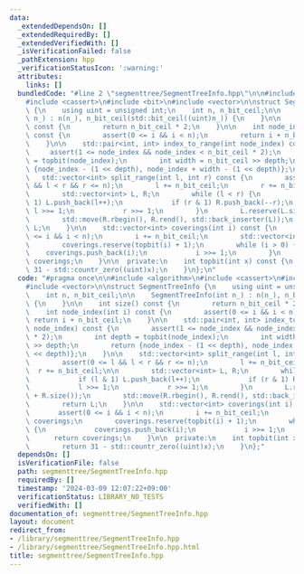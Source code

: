```yaml
---
data:
  _extendedDependsOn: []
  _extendedRequiredBy: []
  _extendedVerifiedWith: []
  _isVerificationFailed: false
  _pathExtension: hpp
  _verificationStatusIcon: ':warning:'
  attributes:
    links: []
  bundledCode: "#line 2 \"segmenttree/SegmentTreeInfo.hpp\"\n\n#include <algorithm>\n\
    #include <cassert>\n#include <bit>\n#include <vector>\n\nstruct SegmentTreeInfo\
    \ {\n    using uint = unsigned int;\n    int n, n_bit_ceil;\n\n    SegmentTreeInfo(int\
    \ n_) : n(n_), n_bit_ceil(std::bit_ceil((uint)n_)) {\n    }\n\n    int size()\
    \ const {\n        return n_bit_ceil * 2;\n    }\n\n    int node_index(int i)\
    \ const {\n        assert(0 <= i && i < n);\n        return i + n_bit_ceil;\n\
    \    }\n\n    std::pair<int, int> index_to_range(int node_index) const {\n   \
    \     assert(1 <= node_index && node_index < n_bit_ceil * 2);\n        int depth\
    \ = topbit(node_index);\n        int width = n_bit_ceil >> depth;\n        return\
    \ {node_index - (1 << depth), node_index + width - (1 << depth)};\n    }\n\n \
    \   std::vector<int> split_range(int l, int r) const {\n        assert(0 <= l\
    \ && l < r && r <= n);\n        l += n_bit_ceil;\n        r += n_bit_ceil;\n\n\
    \        std::vector<int> L, R;\n        while (l < r) {\n            if (l &\
    \ 1) L.push_back(l++);\n            if (r & 1) R.push_back(--r);\n           \
    \ l >>= 1;\n            r >>= 1;\n        }\n        L.reserve(L.size() + R.size());\n\
    \        std::move(R.rbegin(), R.rend(), std::back_inserter(L));\n        return\
    \ L;\n    }\n\n    std::vector<int> coverings(int i) const {\n        assert(0\
    \ <= i && i < n);\n        i += n_bit_ceil;\n        std::vector<int> coverings;\n\
    \        coverings.reserve(topbit(i) + 1);\n        while (i > 0) {\n        \
    \    coverings.push_back(i);\n            i >>= 1;\n        }\n        return\
    \ coverings;\n    }\n\n  private:\n    int topbit(int x) const {\n        return\
    \ 31 - std::countr_zero((uint)x);\n    }\n};\n"
  code: "#pragma once\n\n#include <algorithm>\n#include <cassert>\n#include <bit>\n\
    #include <vector>\n\nstruct SegmentTreeInfo {\n    using uint = unsigned int;\n\
    \    int n, n_bit_ceil;\n\n    SegmentTreeInfo(int n_) : n(n_), n_bit_ceil(std::bit_ceil((uint)n_))\
    \ {\n    }\n\n    int size() const {\n        return n_bit_ceil * 2;\n    }\n\n\
    \    int node_index(int i) const {\n        assert(0 <= i && i < n);\n       \
    \ return i + n_bit_ceil;\n    }\n\n    std::pair<int, int> index_to_range(int\
    \ node_index) const {\n        assert(1 <= node_index && node_index < n_bit_ceil\
    \ * 2);\n        int depth = topbit(node_index);\n        int width = n_bit_ceil\
    \ >> depth;\n        return {node_index - (1 << depth), node_index + width - (1\
    \ << depth)};\n    }\n\n    std::vector<int> split_range(int l, int r) const {\n\
    \        assert(0 <= l && l < r && r <= n);\n        l += n_bit_ceil;\n      \
    \  r += n_bit_ceil;\n\n        std::vector<int> L, R;\n        while (l < r) {\n\
    \            if (l & 1) L.push_back(l++);\n            if (r & 1) R.push_back(--r);\n\
    \            l >>= 1;\n            r >>= 1;\n        }\n        L.reserve(L.size()\
    \ + R.size());\n        std::move(R.rbegin(), R.rend(), std::back_inserter(L));\n\
    \        return L;\n    }\n\n    std::vector<int> coverings(int i) const {\n \
    \       assert(0 <= i && i < n);\n        i += n_bit_ceil;\n        std::vector<int>\
    \ coverings;\n        coverings.reserve(topbit(i) + 1);\n        while (i > 0)\
    \ {\n            coverings.push_back(i);\n            i >>= 1;\n        }\n  \
    \      return coverings;\n    }\n\n  private:\n    int topbit(int x) const {\n\
    \        return 31 - std::countr_zero((uint)x);\n    }\n};"
  dependsOn: []
  isVerificationFile: false
  path: segmenttree/SegmentTreeInfo.hpp
  requiredBy: []
  timestamp: '2024-03-09 12:07:22+09:00'
  verificationStatus: LIBRARY_NO_TESTS
  verifiedWith: []
documentation_of: segmenttree/SegmentTreeInfo.hpp
layout: document
redirect_from:
- /library/segmenttree/SegmentTreeInfo.hpp
- /library/segmenttree/SegmentTreeInfo.hpp.html
title: segmenttree/SegmentTreeInfo.hpp
---
```

